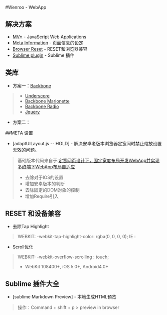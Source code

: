   #Wenroo - WebApp

  ## 解决方案
  - [MV*](#MVC) - JavaScript Web Applications
  - [Meta Information](#meta) - 页面信息的设定
  - [Browser Reset](#reset) - RESET和浏览器兼容
  - [Sublime plugin](#sublime) - Sublime 插件

  ## 类库

  * 方案一：[Backbone](https://github.com/jashkenas/backbone)
  > - [Underscore](https://github.com/jashkenas/underscore)
  > - [Backbone Marionette](https://github.com/marionettejs/backbone.marionette)
  > - [Backbone Radio](https://github.com/marionettejs/backbone.radio)
  > - [Jquery](https://github.com/jquery/jquery)

  * 方案二：

  ##META 设置

  * [adaptUILayout.js -- HOLD] - 解决安卓老版本浏览器定宽同时禁止缩放设置无效的问题。
  > 基础版本代码来自于:[定宽网页设计下，固定宽度布局开发WebApp并实现多终端下WebApp布局自适应](http://www.cnblogs.com/plums/archive/2013/01/10/WebApp-fixed-width-layout-of-multi-terminal-adapter-since.html)
  > - 去除对于IOS的设置
  > - 增加安卓版本的判断
  > - 去除固定的DOM对象的控制
  > - 增加Require引入

  ## RESET 和设备兼容

  * 去除Tap Highlight
  > WEBKIT: -webkit-tap-highlight-color: rgba(0, 0, 0, 0);
  > IE    : <meta name="msapplication-tap-highlight" content="no" />

  * Scroll优化
  > WEBKIT: -webkit-overflow-scrolling : touch;
  > - WebKit 108400+, iOS 5.0+, Android4.0+

  ## Sublime 插件大全

  * [sublime Markdown Preview] - 本地生成HTML预览
  > 操作：Command + shift + p > preview in browser